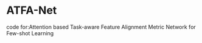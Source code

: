 # ATFA-Net
code for:Attention based Task-aware Feature Alignment Metric Network for Few-shot Learning 
